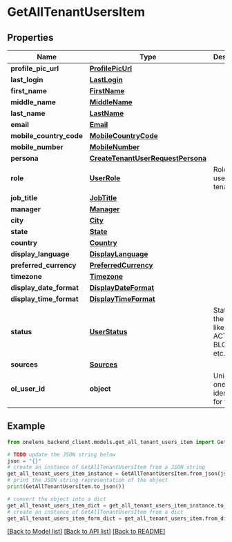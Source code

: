 # GetAllTenantUsersItem


## Properties

Name | Type | Description | Notes
------------ | ------------- | ------------- | -------------
**profile_pic_url** | [**ProfilePicUrl**](ProfilePicUrl.md) |  | [optional] 
**last_login** | [**LastLogin**](LastLogin.md) |  | [optional] 
**first_name** | [**FirstName**](FirstName.md) |  | 
**middle_name** | [**MiddleName**](MiddleName.md) |  | [optional] 
**last_name** | [**LastName**](LastName.md) |  | 
**email** | [**Email**](Email.md) |  | [optional] 
**mobile_country_code** | [**MobileCountryCode**](MobileCountryCode.md) |  | [optional] 
**mobile_number** | [**MobileNumber**](MobileNumber.md) |  | [optional] 
**persona** | [**CreateTenantUserRequestPersona**](CreateTenantUserRequestPersona.md) |  | [optional] 
**role** | [**UserRole**](UserRole.md) | Role of the user in the tenant | [optional] 
**job_title** | [**JobTitle**](JobTitle.md) |  | [optional] 
**manager** | [**Manager**](Manager.md) |  | [optional] 
**city** | [**City**](City.md) |  | [optional] 
**state** | [**State**](State.md) |  | [optional] 
**country** | [**Country**](Country.md) |  | [optional] 
**display_language** | [**DisplayLanguage**](DisplayLanguage.md) |  | [optional] 
**preferred_currency** | [**PreferredCurrency**](PreferredCurrency.md) |  | [optional] 
**timezone** | [**Timezone**](Timezone.md) |  | [optional] 
**display_date_format** | [**DisplayDateFormat**](DisplayDateFormat.md) |  | [optional] 
**display_time_format** | [**DisplayTimeFormat**](DisplayTimeFormat.md) |  | [optional] 
**status** | [**UserStatus**](UserStatus.md) | Status of the user like ACTIVE, BLOCKED etc. | [optional] 
**sources** | [**Sources**](Sources.md) |  | [optional] 
**ol_user_id** | **object** | Unique onelens identifier for the user | 

## Example

```python
from onelens_backend_client.models.get_all_tenant_users_item import GetAllTenantUsersItem

# TODO update the JSON string below
json = "{}"
# create an instance of GetAllTenantUsersItem from a JSON string
get_all_tenant_users_item_instance = GetAllTenantUsersItem.from_json(json)
# print the JSON string representation of the object
print(GetAllTenantUsersItem.to_json())

# convert the object into a dict
get_all_tenant_users_item_dict = get_all_tenant_users_item_instance.to_dict()
# create an instance of GetAllTenantUsersItem from a dict
get_all_tenant_users_item_form_dict = get_all_tenant_users_item.from_dict(get_all_tenant_users_item_dict)
```
[[Back to Model list]](../README.md#documentation-for-models) [[Back to API list]](../README.md#documentation-for-api-endpoints) [[Back to README]](../README.md)


